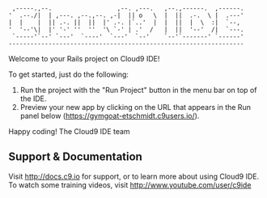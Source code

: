 
     ,-----.,--.                  ,--. ,---.   ,--.,------.  ,------.
    '  .--./|  | ,---. ,--.,--. ,-|  || o   \  |  ||  .-.  \ |  .---'
    |  |    |  || .-. ||  ||  |' .-. |`..'  |  |  ||  |  \  :|  `--, 
    '  '--'\|  |' '-' ''  ''  '\ `-' | .'  /   |  ||  '--'  /|  `---.
     `-----'`--' `---'  `----'  `---'  `--'    `--'`-------' `------'
    ----------------------------------------------------------------- 


Welcome to your Rails project on Cloud9 IDE!

To get started, just do the following:

1. Run the project with the "Run Project" button in the menu bar on top of the IDE.
2. Preview your new app by clicking on the URL that appears in the Run panel below (https://gymgoat-etschmidt.c9users.io/).

Happy coding!
The Cloud9 IDE team


## Support & Documentation

Visit http://docs.c9.io for support, or to learn more about using Cloud9 IDE. 
To watch some training videos, visit http://www.youtube.com/user/c9ide
